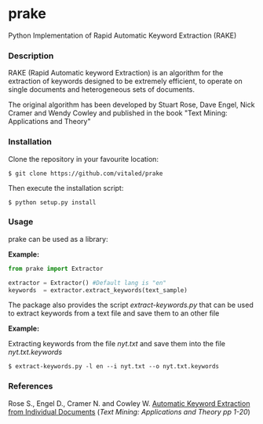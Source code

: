 # prake
Python Implementation of Rapid Automatic Keyword Extraction (RAKE)

### Description

RAKE (Rapid Automatic keyword Extraction) is an algorithm for the extraction of keywords designed
to be extremely efficient, to operate on single documents and heterogeneous sets of documents.

The original algorithm has been developed by Stuart Rose, Dave Engel, Nick Cramer and Wendy Cowley
and published in the book "Text Mining: Applications and Theory"

### Installation

Clone the repository in your favourite location:
```
$ git clone https://github.com/vitaled/prake
```
Then execute the installation script:

```
$ python setup.py install
```

### Usage

prake can be used as a library:

**Example:**

```python
from prake import Extractor

extractor = Extractor() #Default lang is "en"
keywords  = extractor.extract_keywords(text_sample)
```

The package also provides the script *extract-keywords.py* that can be used to extract keywords from a text file and save them to an other file

**Example:**

Extracting keywords from the file *nyt.txt* and save them into the file *nyt.txt.keywords*

```
$ extract-keywords.py -l en --i nyt.txt --o nyt.txt.keywords
```

### References
Rose S., Engel D., Cramer N. and Cowley W. [Automatic Keyword Extraction from Individual Documents](https://www.researchgate.net/publication/227988510_Automatic_Keyword_Extraction_from_Individual_Documents) (*Text Mining: Applications and Theory pp 1-20*)
